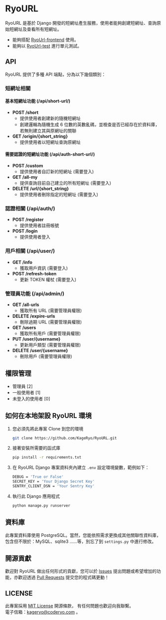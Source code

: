 # RyoURL

RyoURL 是基於 Django 開發的短網址產生服務，使用者能夠創建短網址、查詢原始短網址及查看所有短網址。  
- 能夠搭配 [RyoUrl-frontend](https://github.com/KageRyo/RyoURL-frontend) 使用。  
- 能夠以 [RyoUrl-test](https://github.com/KageRyo/RyoURL-test) 進行單元測試。

## API

RyoURL 提供了多種 API 端點，分為以下幾個類別：

### 短網址相關

#### 基本短網址功能 (/api/short-url/)

- **POST /short**
  - 提供使用者創建新的隨機短網址
  - 創建邏輯為隨機生成 6 位數的英數亂碼，並檢查是否已經存在於資料庫，若無則建立其與原網址的關聯
- **GET /origin/{short_string}**
  - 提供使用者以短網址查詢原網址

#### 需要認證的短網址功能 (/api/auth-short-url/)

- **POST /custom**
  - 提供使用者自訂新的短網址 (需要登入)
- **GET /all-my**
  - 提供查詢目前自己建立的所有短網址 (需要登入)
- **DELETE /url/{short_string}**
  - 提供使用者刪除指定的短網址 (需要登入)

### 認證相關 (/api/auth/)

- **POST /register**
  - 提供使用者註冊帳號
- **POST /login**
  - 提供使用者登入

### 用戶相關 (/api/user/)

- **GET /info**
  - 獲取用戶資訊 (需要登入)
- **POST /refresh-token**
  - 更新 TOKEN 權杖 (需要登入)

### 管理員功能 (/api/admin/)

- **GET /all-urls**
  - 獲取所有 URL (需要管理員權限)
- **DELETE /expire-urls**
  - 刪除過期 URL (需要管理員權限)
- **GET /users**
  - 獲取所有用戶 (需要管理員權限)
- **PUT /user/{username}**
  - 更新用戶類型 (需要管理員權限)
- **DELETE /user/{username}**
  - 刪除用戶 (需要管理員權限)
  
## 權限管理

- 管理員 [2]
- 一般使用者 [1]
- 未登入的使用者 [0]

## 如何在本地架設 RyoURL 環境

1. 您必須先將此專案 Clone 到您的環境
    ```bash
    git clone https://github.com/KageRyo/RyoURL.git
    ```
2. 接著安裝所需要的函式庫
    ```bash
    pip install -r requirements.txt
    ```
3. 在 RyoURL Django 專案資料夾內建立 `.env` 設定環境變數，範例如下：
    ```bash
    DEBUG = 'True or False'
    SECRET_KEY = 'Your Django Secret Key'
    SENTRY_CLIENT_DSN = 'Your Sentry Key'
    ```
4. 執行此 Django 應用程式
    ```bash
    python manage.py runserver
    ```

## 資料庫

此專案資料庫使用 PostgreSQL。當然，您能依照需求更換成其他關聯性資料庫，包含但不限於：MySQL、sqlite3 ......等，別忘了到 `settings.py` 中進行修改。

## 開源貢獻

歡迎對 RyoURL 做出任何形式的貢獻，您可以於 [Issues](https://github.com/KageRyo/RyoURL/issues) 提出問題或希望增加的功能，亦歡迎透過 [Pull Requests](https://github.com/KageRyo/RyoURL/pulls) 提交您的程式碼更動！

## LICENSE

此專案採用 [MIT License](License) 開源條款，
有任何問題也歡迎向我聯繫。  
電子信箱：[kageryo@coderyo.com](mailto:kageryo@coderyo.com) 。